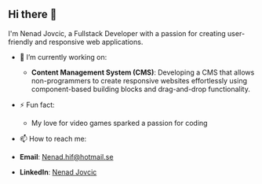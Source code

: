 ## Hi there 👋

I'm Nenad Jovcic, a Fullstack Developer with a passion for creating user-friendly and responsive web applications.

- 🔭 I’m currently working on:
  - **Content Management System (CMS)**: Developing a CMS that allows non-programmers to create responsive websites effortlessly using component-based building blocks and drag-and-drop functionality.

- ⚡ Fun fact:
  - My love for video games sparked a passion for coding

 - 📫 How to reach me:
  - **Email**: [Nenad.hif@hotmail.se](mailto:Nenad.hif@hotmail.se)
  - **LinkedIn**: [Nenad Jovcic](https://www.linkedin.com/in/nenad-jovcic-8350b028b/)

